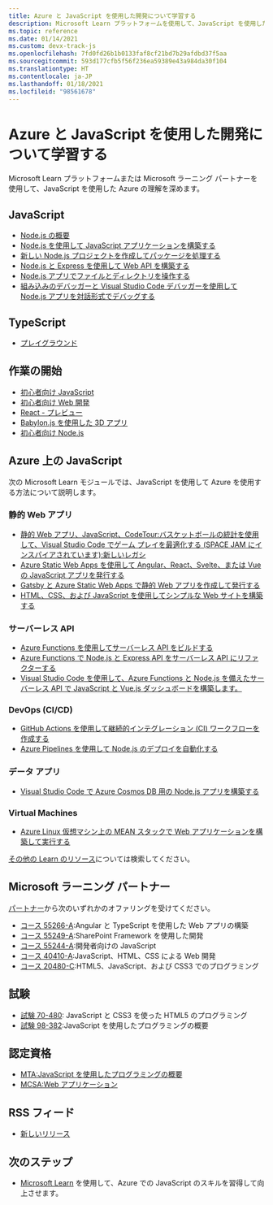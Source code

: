 ```yaml
---
title: Azure と JavaScript を使用した開発について学習する
description: Microsoft Learn プラットフォームを使用して、JavaScript を使用した Azure の理解を深める
ms.topic: reference
ms.date: 01/14/2021
ms.custom: devx-track-js
ms.openlocfilehash: 7fd0fd26b1b0133faf8cf21bd7b29afdbd37f5aa
ms.sourcegitcommit: 593d177cfb5f56f236ea59389e43a984da30f104
ms.translationtype: HT
ms.contentlocale: ja-JP
ms.lasthandoff: 01/18/2021
ms.locfileid: "98561678"
---
```

# <a name="learn-to-develop-with-azure-and-javascript"></a>Azure と JavaScript を使用した開発について学習する 

Microsoft Learn プラットフォームまたは Microsoft ラーニング パートナーを使用して、JavaScript を使用した Azure の理解を深めます。

## <a name="javascript"></a>JavaScript

* [Node.js の概要](/learn/modules/intro-to-nodejs/)
* [Node.js を使用して JavaScript アプリケーションを構築する](/learn/paths/build-javascript-applications-nodejs/)
* [新しい Node.js プロジェクトを作成してパッケージを処理する](/learn/modules/create-nodejs-project-dependencies/)
* [Node.js と Express を使用して Web API を構築する](/learn/modules/build-web-api-nodejs-express/) 
* [Node.js アプリでファイルとディレクトリを操作する](/learn/modules/nodejs-files/)
* [組み込みのデバッガーと Visual Studio Code デバッガーを使用して Node.js アプリを対話形式でデバッグする](/learn/modules/debug-nodejs/)

## <a name="typescript"></a>TypeScript

* [プレイグラウンド](https://www.typescriptlang.org/play)

## <a name="getting-started"></a>作業の開始

* [初心者向け JavaScript](https://techcommunity.microsoft.com/t5/apps-on-azure/learn-javascript-with-this-series-of-videos-for-beginners/ba-p/1764635)
* [初心者向け Web 開発](https://github.com/microsoft/Web-Dev-For-Beginners)
* [React - プレビュー](https://github.com/geektrainer/learn-react)
* [Babylon.js を使用した 3D アプリ](https://techcommunity.microsoft.com/t5/apps-on-azure/a-first-introduction-to-building-3d-applications-with-javascript/ba-p/1877650)
* [初心者向け Node.js](https://techcommunity.microsoft.com/t5/apps-on-azure/learn-node-js-with-this-series-of-short-videos-for-beginners/ba-p/1771830)

## <a name="javascript-on-azure"></a>Azure 上の JavaScript

次の Microsoft Learn モジュールでは、JavaScript を使用して Azure を使用する方法について説明します。

### <a name="static-web-apps"></a>静的 Web アプリ

* [静的 Web アプリ、JavaScript、CodeTour:バスケットボールの統計を使用して、Visual Studio Code でゲーム プレイを最適化する (SPACE JAM にインスパイアされています):新しいレガシ](/learn/paths/optimize-basketball-games-with-machine-learning/)
* [Azure Static Web Apps を使用して Angular、React、Svelte、または Vue の JavaScript アプリを発行する](/learn/modules/publish-app-service-static-web-app-api/)
* [Gatsby と Azure Static Web Apps で静的 Web アプリを作成して発行する](/learn/modules/create-deploy-static-webapp-gatsby-app-service/)
* [HTML、CSS、および JavaScript を使用してシンプルな Web サイトを構築する](/learn/modules/build-simple-website/)

### <a name="serverless-apis"></a>サーバーレス API

* [Azure Functions を使用してサーバーレス API をビルドする](/learn/modules/build-api-azure-functions/)
* [Azure Functions で Node.js と Express API をサーバーレス API にリファクターする](/learn/modules/shift-nodejs-express-apis-serverless/)
* [Visual Studio Code を使用して、Azure Functions と Node.js を備えたサーバーレス API で JavaScript と Vue.js ダッシュボードを構築します。](/learn/modules/build-api-azure-functions)

### <a name="devops-cicd"></a>DevOps (CI/CD)

* [GitHub Actions を使用して継続的インテグレーション (CI) ワークフローを作成する](/learn/modules/github-actions-ci/)
* [Azure Pipelines を使用して Node.js のデプロイを自動化する](/learn/modules/deploy-nodejs/)

### <a name="data-apps"></a>データ アプリ

* [Visual Studio Code で Azure Cosmos DB 用の Node.js アプリを構築する](/learn/modules/build-node-cosmos-app-vscode/)

### <a name="virtual-machines"></a>Virtual Machines
* [Azure Linux 仮想マシン上の MEAN スタックで Web アプリケーションを構築して実行する](/learn/modules/build-a-web-app-with-mean-on-a-linux-vm/)




[その他の Learn のリソース](/search/?category=Learn&terms=JavaScript)については検索してください。


## <a name="microsoft-learning-partners"></a>Microsoft ラーニング パートナー

[パートナー](/learn/certifications/partners)から次のいずれかのオファリングを受けてください。

* [コース 55266-A](/learn/certifications/courses/55266):Angular と TypeScript を使用した Web アプリの構築
* [コース 55249-A](/learn/certifications/courses/55249):SharePoint Framework を使用した開発
* [コース 55244-A](/learn/certifications/courses/55244):開発者向けの JavaScript
* [コース 40410-A](/learn/certifications/courses/40410):JavaScript、HTML、CSS による Web 開発
* [コース 20480-C](/learn/certifications/courses/20480):HTML5、JavaScript、および CSS3 でのプログラミング

## <a name="exams"></a>試験

* [試験 70-480](/learn/certifications/exams/70-480): JavaScript と CSS3 を使った HTML5 のプログラミング
* [試験 98-382](/learn/certifications/exams/98-382):JavaScript を使用したプログラミングの概要

## <a name="certifications"></a>認定資格

* [MTA:JavaScript を使用したプログラミングの概要](/learn/certifications/mta-introduction-to-programming-using-javascript)
* [MCSA:Web アプリケーション](/learn/certifications/mcsa-web-applications-certification)

## <a name="rss-feed"></a>RSS フィード

* [新しいリリース](https://aka.ms/mslearn-rss)

## <a name="next-steps"></a>次のステップ

* [Microsoft Learn](/learn/) を使用して、Azure での JavaScript のスキルを習得して向上させます。